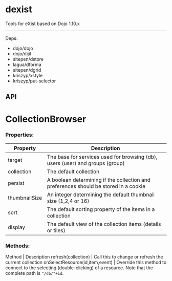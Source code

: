 dexist
======

Tools for eXist based on Dojo 1.10.x

----

Deps:

* dojo/dojo
* dojo/dijit
* sitepen/dstore
* lagua/dforma
* sitepen/dgrid
* kriszyp/xstyle
* kriszyp/put-selector

## API

CollectionBrowser
=================

### Properties:

Property | Description
-------- | -----------
target   | The base for services used for browsing (db), users (user) and groups (group)
collection | The default collection
persist  | A boolean determining if the collection and preferences should be stored in a cookie
thumbnailSize | An integer determining the default thumbnail size (1,2,4 or 16)
sort | The default sorting property of the items in a collection
display | The default view of the collection items (details or tiles) 


### Methods:

Method | Description
refresh(collection) | Call this to change or refresh the current collection
onSelectResource(id,item,event) | Override this method to connect to the selecting (double-clicking) of a resource. Note that the complete path is `"/db/"+id`.

